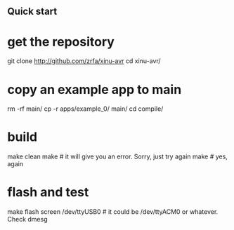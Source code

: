 
Quick start
-----------

# get the repository
git clone http://github.com/zrfa/xinu-avr
cd xinu-avr/

# copy an example app to main
rm -rf main/
cp -r apps/example_0/ main/
cd compile/

# build
make clean
make 	# it will give you an error. Sorry, just try again
make 	# yes, again

# flash and test
make flash 
screen /dev/ttyUSB0  # it could be /dev/ttyACM0 or whatever. Check dmesg

